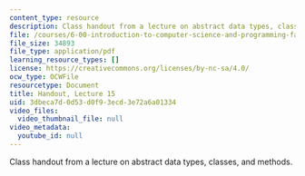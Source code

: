 ```yaml
---
content_type: resource
description: Class handout from a lecture on abstract data types, classes, and methods.
file: /courses/6-00-introduction-to-computer-science-and-programming-fall-2008/3dbeca7d0d53d0f93ecd3e72a6a01334_lec15.pdf
file_size: 34893
file_type: application/pdf
learning_resource_types: []
license: https://creativecommons.org/licenses/by-nc-sa/4.0/
ocw_type: OCWFile
resourcetype: Document
title: Handout, Lecture 15
uid: 3dbeca7d-0d53-d0f9-3ecd-3e72a6a01334
video_files:
  video_thumbnail_file: null
video_metadata:
  youtube_id: null
---
```

Class handout from a lecture on abstract data types, classes, and methods.